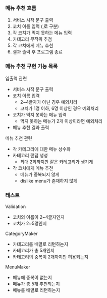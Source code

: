 ### 메뉴 추천 흐름

1. 서비스 시작 문구 출력
2. 코치 이름 입력 (,로 구분)
3. 각 코치가 먹지 못하는 메뉴 입력
4. 카테고리 무작위 추첨
5. 각 코치에게 메뉴 추천
6. 결과 출력 후 프로그램 종료

### 메뉴 추천 구현 기능 목록

입출력 관련

- 서비스 시작 문구 출력
- 코치 이름 입력
  - 2~4글자가 아닌 경우 예외처리
  - 코치가 1명 이하, 6명 이상인 경우 예외처리
- 코치가 먹지 못하는 메뉴 입력
  - 먹지 못하는 메뉴가 2개 이상이라면 예외처리
- 메뉴 추천 결과 출력

메뉴 추천 관련

- 각 카테고리에 대한 메뉴 상수화
- 카테고리 랜덤 생성
  - 최대 2회까지만 같은 카테고리가 생기게
- 각 코치에게 메뉴 추천
  - 메뉴가 중복되지 않게
  - dislike menu가 존재하지 않게

### 테스트

Validation

- 코치의 이름이 2~4글자인지
- 코치가 2~5명인지

CategoryMaker

- 카테고리를 배열로 리턴하는지
- 카테고리가 총 5개인지
- 카테고리의 중복이 2개까지만 허용되는지

MenuMaker

- 메뉴에 중복이 없는지
- 메뉴가 총 5개 추천되는지
- 메뉴를 배열로 리턴하는지
